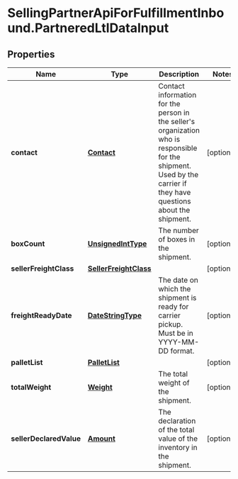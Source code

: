 # SellingPartnerApiForFulfillmentInbound.PartneredLtlDataInput

## Properties
Name | Type | Description | Notes
------------ | ------------- | ------------- | -------------
**contact** | [**Contact**](Contact.md) | Contact information for the person in the seller's organization who is responsible for the shipment. Used by the carrier if they have questions about the shipment. | [optional] 
**boxCount** | [**UnsignedIntType**](UnsignedIntType.md) | The number of boxes in the shipment. | [optional] 
**sellerFreightClass** | [**SellerFreightClass**](SellerFreightClass.md) |  | [optional] 
**freightReadyDate** | [**DateStringType**](DateStringType.md) | The date on which the shipment is ready for carrier pickup. Must be in YYYY-MM-DD format. | [optional] 
**palletList** | [**PalletList**](PalletList.md) |  | [optional] 
**totalWeight** | [**Weight**](Weight.md) | The total weight of the shipment. | [optional] 
**sellerDeclaredValue** | [**Amount**](Amount.md) | The declaration of the total value of the inventory in the shipment. | [optional] 



